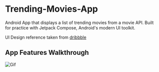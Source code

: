 # Trending-Movies-App
Android App that displays a list of trending movies from a movie API. Built for practice with Jetpack Compose, Android's modern UI toolkit.

UI Design reference taken from [dribbble](https://dribbble.com/shots/16222673-Pilm-Cinema-Booking-App)

## App Features Walkthrough
![Gif](https://thumbs.gfycat.com/DistinctForcefulAmurstarfish-size_restricted.gif)